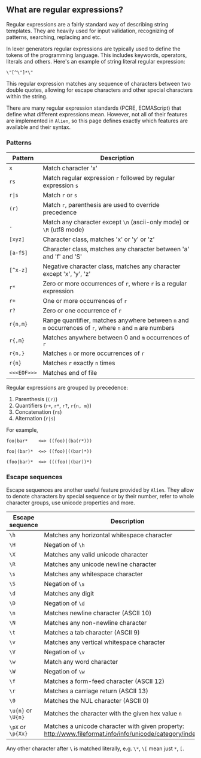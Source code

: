 ## What are regular expressions?

Regular expressions are a fairly standard way of describing string templates. They are heavily used for input validation, recognizing of patterns, searching, replacing and etc.

In lexer generators regular expressions are typically used to define the tokens of the programming language. This includes keywords, operators, literals and others. Here's an example of string literal regular expression:

```
\"[^\"]*\"
```

This regular expression matches any sequence of characters between two double quotes, allowing for escape characters and other special characters within the string.

There are many regular expression standards (PCRE, ECMAScript) that define what different expressions mean. However, not all of their features are implemented in `Alien`, so this page defines exactly which features are available and their syntax.

### Patterns

| Pattern     | Description                                                                                              |
|-------------|----------------------------------------------------------------------------------------------------------|
| `x`         | Match character 'x'                                                                                      |
| `rs`        | Match regular expression `r` followed by regular expression `s`                                          |
| `r\|s`      | Match `r` or `s`                                                                                         |
| `(r)`       | Match `r`, parenthesis are used to override precedence                                                   |
| `.`         | Match any character except `\n` (ascii-only mode) or `\R` (utf8 mode)                                                                                      |
| `[xyz]`     | Character class, matches 'x' or 'y' or 'z'                                                               |
| `[a-fS]`    | Character class, matches any character between 'a' and 'f' and 'S'                                       |
| `[^x-z]`    | Negative character class, matches any character except 'x', 'y', 'z'                                     |
| `r*`        | Zero or more occurrences of `r`, where `r` is a regular expression                                       |
| `r+`        | One or more occurrences of `r`                                                                           |
| `r?`        | Zero or one occurrence of `r`                                                                            |
| `r{n,m}`    | Range quantifier, matches anywhere between `n` and `m` occurrences of `r`, where `n` and `m` are numbers |
| `r{,m}`     | Matches anywhere between 0 and `m` occurrences of `r`                                                     |
| `r{n,}`     | Matches `n` or more occurrences of `r`                                                                   |
| `r{n}`      | Matches `r` exactly `n` times                                                                            |
| `<<<EOF>>>` | Matches end of file                                                                                      |

Regular expressions are grouped by precedence:

1. Parenthesis (`(r)`)
2. Quantifiers (`r+`, `r*`, `r?`, `r{n, m}`)
3. Concatenation (`rs`)
4. Alternation (`r|s`)

For example,

```
foo|bar*    <=> ((foo)|(ba(r*)))
```

```
foo|(bar)*  <=> ((foo)|((bar)*))
```

```
(foo|bar)*  <=> (((foo)|(bar))*)
```

### Escape sequences

Escape sequences are another useful feature provided by `Alien`. They allow to denote characters by special sequence or by their number, refer to whole character groups, use unicode properties and more.

| Escape sequence    | Description                                        |
|--------------------|----------------------------------------------------|
| `\h`               | Matches any horizontal whitespace character        |
| `\H`               | Negation of `\h`                                   |
| `\X`               | Matches any valid unicode character                |
| `\R`               | Matches any unicode newline character              |
| `\s`               | Matches any whitespace character                   |
| `\S`               | Negation of `\s`                                   |
| `\d`               | Matches any digit                                  |
| `\D`               | Negation of `\d`                                   |
| `\n`               | Matches newline character (ASCII 10)               |
| `\N`               | Matches any non-newline character                  |
| `\t`               | Matches a tab character (ASCII 9)                  |
| `\v`               | Matches any vertical whitespace character          |
| `\V`               | Negation of `\v`                                   |
| `\w`               | Match any word character                           |
| `\W`               | Negation of `\w`                                   |
| `\f`               | Matches a form-feed character (ASCII 12)           |
| `\r`               | Matches a carriage return (ASCII 13)               |
| `\0`               | Matches the NUL character (ASCII 0)                |
| `\u{n}` or `\U{n}` | Matches the character with the given hex value `n` |
| `\pX` or `\p{Xx}`  | Matches a unicode character with given property: http://www.fileformat.info/info/unicode/category/index.htm   |

Any other character after `\` is matched literally, e.g. `\*`, `\[` mean just `*`, `[`.